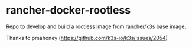 # rancher-docker-rootless
Repo to develop and build a rootless image from rancher/k3s base image.

Thanks to pmahoney (https://github.com/k3s-io/k3s/issues/2054)